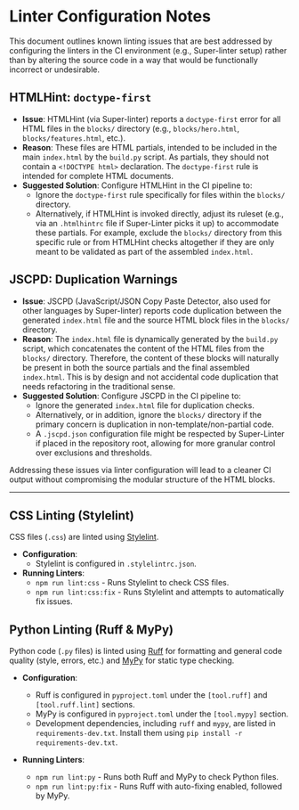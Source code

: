 # Linter Configuration Notes

This document outlines known linting issues that are best addressed by configuring the linters in the CI environment (e.g., Super-linter setup) rather than by altering the source code in a way that would be functionally incorrect or undesirable.

## HTMLHint: `doctype-first`

- **Issue**: HTMLHint (via Super-linter) reports a `doctype-first` error for all HTML files in the `blocks/` directory (e.g., `blocks/hero.html`, `blocks/features.html`, etc.).
- **Reason**: These files are HTML partials, intended to be included in the main `index.html` by the `build.py` script. As partials, they should not contain a `<!DOCTYPE html>` declaration. The `doctype-first` rule is intended for complete HTML documents.
- **Suggested Solution**: Configure HTMLHint in the CI pipeline to:
  - Ignore the `doctype-first` rule specifically for files within the `blocks/` directory.
  - Alternatively, if HTMLHint is invoked directly, adjust its ruleset (e.g., via an `.htmlhintrc` file if Super-Linter picks it up) to accommodate these partials. For example, exclude the `blocks/` directory from this specific rule or from HTMLHint checks altogether if they are only meant to be validated as part of the assembled `index.html`.

## JSCPD: Duplication Warnings

- **Issue**: JSCPD (JavaScript/JSON Copy Paste Detector, also used for other languages by Super-linter) reports code duplication between the generated `index.html` file and the source HTML block files in the `blocks/` directory.
- **Reason**: The `index.html` file is dynamically generated by the `build.py` script, which concatenates the content of the HTML files from the `blocks/` directory. Therefore, the content of these blocks will naturally be present in both the source partials and the final assembled `index.html`. This is by design and not accidental code duplication that needs refactoring in the traditional sense.
- **Suggested Solution**: Configure JSCPD in the CI pipeline to:
  - Ignore the generated `index.html` file for duplication checks.
  - Alternatively, or in addition, ignore the `blocks/` directory if the primary concern is duplication in non-template/non-partial code.
  - A `.jscpd.json` configuration file might be respected by Super-Linter if placed in the repository root, allowing for more granular control over exclusions and thresholds.

Addressing these issues via linter configuration will lead to a cleaner CI output without compromising the modular structure of the HTML blocks.

---

## CSS Linting (Stylelint)

CSS files (`.css`) are linted using [Stylelint](https://stylelint.io/).

- **Configuration**:
  - Stylelint is configured in `.stylelintrc.json`.
- **Running Linters**:
  - `npm run lint:css` - Runs Stylelint to check CSS files.
  - `npm run lint:css:fix` - Runs Stylelint and attempts to automatically fix issues.

## Python Linting (Ruff & MyPy)

Python code (`.py` files) is linted using [Ruff](https://beta.ruff.rs/docs/) for formatting and general code quality (style, errors, etc.) and [MyPy](http://mypy-lang.org/) for static type checking.

- **Configuration**:
  - Ruff is configured in `pyproject.toml` under the `[tool.ruff]` and `[tool.ruff.lint]` sections.
  - MyPy is configured in `pyproject.toml` under the `[tool.mypy]` section.
  - Development dependencies, including `ruff` and `mypy`, are listed in `requirements-dev.txt`. Install them using `pip install -r requirements-dev.txt`.

- **Running Linters**:
  - `npm run lint:py` - Runs both Ruff and MyPy to check Python files.
  - `npm run lint:py:fix` - Runs Ruff with auto-fixing enabled, followed by MyPy.
